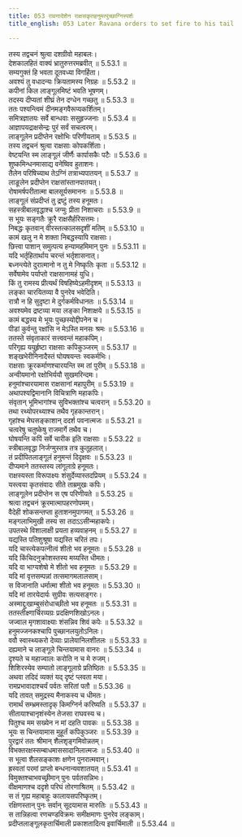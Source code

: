 ```yaml
---
title: 053 रावणादेशेन राक्षसकृतहनुमत्पुच्छाग्निस्पर्शः
title_english: 053 Later Ravana orders to set fire to his tail

---
```

<div class="audioEmbed"  caption="श्रीराम-हरिसीताराममूर्ति-घनपाठिभ्यां वचनम्" src="https://archive.org/download/Ramayana-recitation-Sriram-harisItArAmamUrti-Ghanapaati-v2/Kanda_5/Kanda_5_SK-053-Later_Ravana_orders_to_set_fire_to_his_tail.mp3"></div>

  
तस्य तद्वचनं श्रुत्वा दशग्रीवो महाबलः।  
देशकालहितं वाक्यं भ्रातुरुत्तरमब्रवीत् ॥ 5.53.1 ॥   
सम्यगुक्तं हि भवता दूतवध्या विगर्हिता।  
अवश्यं तु वधादन्यः क्रियतामस्य निग्रहः ॥ 5.53.2 ॥   
कपीनां किल लाङ्गूलमिष्टं भवति भूषणम्।  
तदस्य दीप्यतां शीघ्रं तेन दग्धेन गच्छतु ॥ 5.53.3 ॥   
ततः पश्यन्त्विमं दीनमङ्गवैरूप्यकर्शितम्।  
समित्रज्ञातयः सर्वे बान्धवाः ससुहृज्जनाः ॥ 5.53.4 ॥   
आज्ञापयद्राक्षसेन्द्रः पुरं सर्वं सचत्वरम्।  
लाङ्गूलेन प्रदीप्तेन रक्षोभिः परिणीयताम् ॥ 5.53.5 ॥   
तस्य तद्वचनं श्रुत्वा राक्षसाः कोपकर्शिताः।  
वेष्टयन्ति स्म लाङ्गूलं जीर्णैः कार्पासकैः पटैः ॥ 5.53.6 ॥   
शुष्कमिन्धनमासाद्य वनेष्विव हुताशनः।  
तैलेन परिषिच्याथ तेऽग्निं तत्राभ्यपातयन् ॥ 5.53.7 ॥   
लाङूलेन प्रदीप्तेन राक्षसांस्तानपातयत्।  
रोषामर्षपरीतात्मा बालसूर्यसमाननः ॥ 5.53.8 ॥   
लाङ्गूलं संप्रदीप्तं तु द्रष्टुं तस्य हनूमतः।  
सहस्त्रीबालवृद्धाश्च जग्मुः प्रीता निशाचराः ॥ 5.53.9 ॥   
स भूयः सङ्गतैः क्रूरै राक्षसैर्हरिसत्तमः।  
निबद्धः कृतवान् वीरस्तत्कालसदृशीं मतिम् ॥ 5.53.10 ॥   
कामं खलु न मे शक्ता निबद्धस्यापि राक्षसाः।  
छित्त्वा पाशान् समुत्पत्य हन्यामहमिमान् पुनः ॥ 5.53.11 ॥   
यदि भर्तृहितार्थाय चरन्तं भर्तृशासनात्।  
बध्नन्त्येते दुरात्मानो न तु मे निष्कृतिः कृता ॥ 5.53.12 ॥   
सर्वेषामेव पर्याप्तो राक्षसानामहं युधि।  
किं तु रामस्य प्रीत्यर्थं विषहिष्येऽहमीदृशम् ॥ 5.53.13 ॥   
लङ्का चारयितव्या वै पुनरेव भवेदिति।  
रात्रौ न हि सुदृष्टा मे दुर्गकर्मविधानतः ॥ 5.53.14 ॥   
अवश्यमेव द्रष्टव्या मया लङ्का निशाक्षये ॥ 5.53.15 ॥   
कामं बद्धस्य मे भूयः पुच्छस्योद्दीपनेन च।  
पीडां कुर्वन्तु रक्षांसि न मेऽस्ति मनसः श्रमः ॥ 5.53.16 ॥   
ततस्ते संवृताकारं सत्त्ववन्तं महाकपिम्।  
परिगृह्य ययुर्हृष्टा राक्षसाः कपिकुञ्जरम् ॥ 5.53.17 ॥   
शङ्खभेरीनिनादैस्तं घोयषयन्तः स्वकर्मभिः।  
राक्षसाः क्रूरकर्माणश्चारयन्ति स्म तां पुरीम् ॥ 5.53.18 ॥   
अन्वीयमानो रक्षोभिर्ययौ सुखमरिन्दमः।  
हनुमांश्चारयामास राक्षसानां महापुरीम् ॥ 5.53.19 ॥   
अथापश्यद्विमानानि विचित्राणि महाकपिः।  
संवृतान् भूमिभागांश्च सुविभक्तांश्च चत्वरान् ॥ 5.53.20 ॥   
तथा रथ्योपरथ्याश्च तथैव गृहकान्तरान्।  
गृहांश्च मेघसङ्काशान् ददर्श पवनात्मजः ॥ 5.53.21 ॥   
चत्वरेषु चतुष्केषु राजमार्गे तथैव च।  
घोषयन्ति कपिं सर्वे चारीक इति राक्षसाः ॥ 5.53.22 ॥   
स्त्रीबालवृद्धा निर्जग्मुस्तत्र तत्र कुतूहलात्।  
तं प्रदीपितलाङ्गूलं हनुमन्तं दिदृक्षवः ॥ 5.53.23 ॥   
दीप्यमाने ततस्तस्य लांगूलाग्रे हनूमतः।  
राक्षस्यस्ता विरूपाक्ष्यः शंसुर्देव्यास्तदप्रियम् ॥ 5.53.24 ॥   
यस्त्वया कृतसंवादः सीते ताम्रमुखः कपिः।  
लाङ्गूलेन प्रदीप्तेन स एष परिणीयते ॥ 5.53.25 ॥   
श्रत्वा तद्वचनं क्रूरमात्मापहरणोपमम्।  
वैदेही शोकसन्तप्ता हुताशनमुपागमत् ॥ 5.53.26 ॥   
मङ्गलाभिमुखी तस्य सा तदाऽऽसीन्महाकपेः।  
उपतस्थे विशालाक्षी प्रयता हव्यवाहनम् ॥ 5.53.27 ॥   
यद्यस्ति पतिशुश्रूषा यद्यस्ति चरितं तपः।  
यदि चास्त्येकपत्नीत्वं शीतो भव हनूमतः ॥ 5.53.28 ॥   
यदि किंचिदनुक्रोशस्तस्य मय्यस्ति धीमतः।  
यदि वा भाग्यशेषो मे शीतो भव हनूमतः ॥ 5.53.29 ॥   
यदि मां वृत्तसम्पन्नां तत्समागमलालसाम्।  
स विजानाति धर्मात्मा शीतो भव हनूमतः ॥ 5.53.30 ॥   
यदि मां तारयेदार्यः सुग्रीवः सत्यसङ्गरः।  
अस्माद्दुःखाम्बुसंरोधाच्छीतो भव हनूमतः ॥ 5.53.31 ॥   
ततस्तीक्ष्णार्चिरव्यग्रः प्रदक्षिणशिखोऽनलः।  
जज्वाल मृगशावाक्ष्याः शंसन्निव शिवं कपेः ॥ 5.53.32 ॥   
हनुमज्जनकश्चापि पुच्छानलयुतोऽनिलः।  
ववौ स्वास्थ्यकरो देव्याः प्रालेयानिलशीतलः ॥ 5.53.33 ॥   
दह्यमाने च लाङ्गूले चिन्तयामास वानरः ॥ 5.53.34 ॥   
दृश्यते च महाज्वालः करोति न च मे रुजम्।  
शिशिरस्येव सम्पातो लाङ्गूलाग्रे प्रतिष्ठितः ॥ 5.53.35 ॥   
अथवा तदिदं व्यक्तं यद् दृष्टं प्लवता मया।  
रामप्रभावादाश्चर्यं पर्वतः सरितां पतौ ॥ 5.53.36 ॥   
यदि तावत् समुद्रस्य मैनाकस्य च धीमतः।  
रामार्थं सम्भ्रमस्तादृक् किमग्निर्न करिष्यति ॥ 5.53.37 ॥   
सीतायाश्चानृशंस्येन तेजसा राघवस्य च।  
पितुश्च मम सख्येन न मां दहति पावकः ॥ 5.53.38 ॥   
भूयः स चिन्तयामास मुहूर्तं कपिकुञ्जरः ॥ 5.53.39 ॥   
पुरद्वारं ततः श्रीमान् शैलशृङ्गमिवोन्नतम्।  
विभक्तरक्षस्सम्बाधमाससादानिलात्मजः ॥ 5.53.40 ॥   
स भूत्वा शैलसङ्काशः क्षणेन पुनरात्मवान्।  
ह्रस्वतां परमां प्राप्तो बन्धनान्यवशातयत् ॥ 5.53.41 ॥   
विमुक्तश्चाभवच्छ्रीमान् पुनः पर्वतसन्निभः।  
वीक्षमाणश्च ददृशे परिघं तोरणाश्रितम् ॥ 5.53.42 ॥   
स तं गृह्य महाबाहुः कालायसपरिष्कृतम्।  
रक्षिणस्तान् पुनः सर्वान् सूदयामास मारुतिः ॥ 5.53.43 ॥   
स तान्निहत्वा रणचण्डविक्रमः समीक्षमाणः पुनरेव लङ्काम्।  
प्रदीप्तलाङ्गूलकृतार्चिमाली प्रकाशतादित्य इवार्चिमाली ॥ 5.53.44 ॥   
